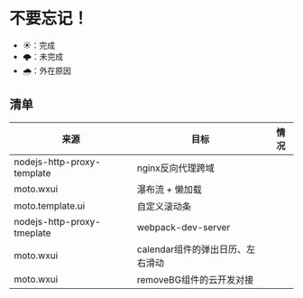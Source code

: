 # 不要忘记！

+ ☀️：完成
+ 🌩️：未完成
+ 🌧️：外在原因 

## 清单

来源 |目标 | 情况
---  |---  | ---
nodejs-http-proxy-template | nginx反向代理跨域 |
moto.wxui | 瀑布流 + 懒加载 | 
moto.template.ui | 自定义滚动条 |
nodejs-http-proxy-tmeplate | webpack-dev-server|
moto.wxui | calendar组件的弹出日历、左右滑动| 
moto.wxui | removeBG组件的云开发对接 | 

